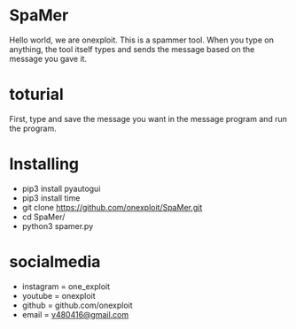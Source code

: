 # SpaMer
Hello world, we are onexploit.
This is a spammer tool. When you type on anything, the tool itself types and sends the message based on the message you gave it.

# toturial
First, type and save the message you want in the message program and run the program.

# Installing
- pip3 install pyautogui
- pip3 install time
- git clone https://github.com/onexploit/SpaMer.git
- cd SpaMer/
- python3 spamer.py

# socialmedia
- instagram = one_exploit
- youtube = onexploit
- github = github.com/onexploit
- email = v480416@gmail.com

